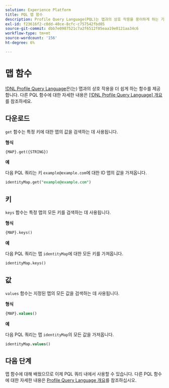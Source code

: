 ```yaml
---
solution: Experience Platform
title: PQL 맵 함수
description: Profile Query Language(PQL)는 맵과의 상호 작용을 용이하게 하는 기능을 제공합니다.
exl-id: f23616f2-c0dd-40ce-8cfc-c757542fbd05
source-git-commit: dbb7e0987521c7a2f6512f05eaa19e0121aa34c6
workflow-type: tm+mt
source-wordcount: '156'
ht-degree: 6%

---
```


# 맵 함수

[!DNL Profile Query Language](PQL)은(는) 맵과의 상호 작용을 더 쉽게 하는 함수를 제공합니다. 다른 PQL 함수에 대한 자세한 내용은 [[!DNL Profile Query Language] 개요](./overview.md)를 참조하세요.

## 다운로드

`get` 함수는 특정 키에 대한 맵의 값을 검색하는 데 사용됩니다.

**형식**

```sql
{MAP}.get({STRING})
```

**예**

다음 PQL 쿼리는 키 `example@example.com`에 대한 ID 맵의 값을 가져옵니다.

```sql
identityMap.get("example@example.com")
```

## 키

`keys` 함수는 특정 맵의 모든 키를 검색하는 데 사용됩니다.

**형식**

```sql
{MAP}.keys()
```

**예**

다음 PQL 쿼리는 맵 `identityMap`에 대한 모든 키를 가져옵니다.

```sql
identityMap.keys()
```

## 값

`values` 함수는 지정된 맵의 모든 값을 검색하는 데 사용됩니다.

**형식**

```sql
{MAP}.values()
```

**예**

다음 PQL 쿼리는 맵 `identityMap`의 모든 값을 가져옵니다.

```sql
identityMap.values()
```

## 다음 단계

맵 함수에 대해 배웠으므로 이제 PQL 쿼리 내에서 사용할 수 있습니다. 다른 PQL 함수에 대한 자세한 내용은 [Profile Query Language 개요](./overview.md)를 참조하십시오.
